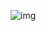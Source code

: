 ![img](https://assets.imaginablefutures.com/media/images/ALX_Logo.max-200x150.png)

<!-- ![one-does-not-simply-await](/assets/one-does-not.jpeg) -->